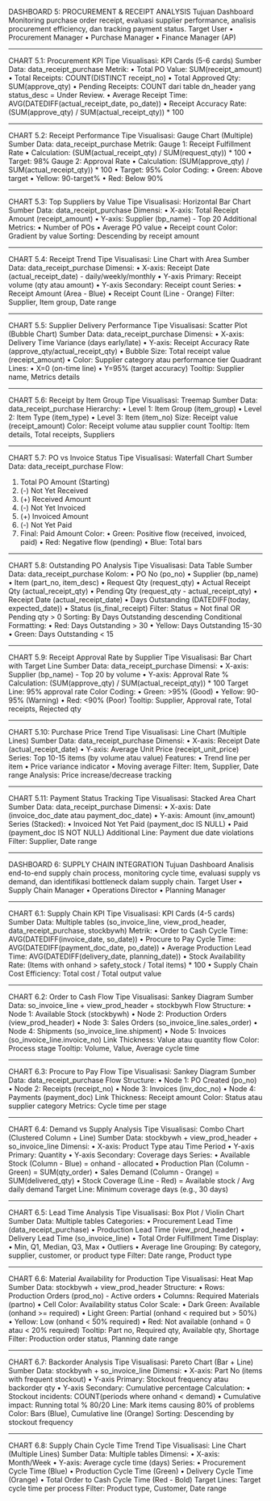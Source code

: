 DASHBOARD 5: PROCUREMENT & RECEIPT ANALYSIS
Tujuan Dashboard
Monitoring purchase order receipt, evaluasi supplier performance, analisis procurement efficiency, dan tracking payment status.
Target User
•	Procurement Manager
•	Purchase Manager
•	Finance Manager (AP)
________________________________________
CHART 5.1: Procurement KPI
Tipe Visualisasi: KPI Cards (5-6 cards)
Sumber Data: data_receipt_purchase
Metrik:
•	Total PO Value: SUM(receipt_amount)
•	Total Receipts: COUNT(DISTINCT receipt_no)
•	Total Approved Qty: SUM(approve_qty)
•	Pending Receipts: COUNT dari table dn_header yang status_desc = Under Review. 
•	Average Receipt Time: AVG(DATEDIFF(actual_receipt_date, po_date))
•	Receipt Accuracy Rate: (SUM(approve_qty) / SUM(actual_receipt_qty)) * 100
________________________________________
CHART 5.2: Receipt Performance
Tipe Visualisasi: Gauge Chart (Multiple)
Sumber Data: data_receipt_purchase
Metrik:
Gauge 1: Receipt Fulfillment Rate
•	Calculation: (SUM(actual_receipt_qty) / SUM(request_qty)) * 100
•	Target: 98%
Gauge 2: Approval Rate
•	Calculation: (SUM(approve_qty) / SUM(actual_receipt_qty)) * 100
•	Target: 95%
Color Coding:
•	Green: Above target
•	Yellow: 90-target%
•	Red: Below 90%
________________________________________
CHART 5.3: Top Suppliers by Value
Tipe Visualisasi: Horizontal Bar Chart
Sumber Data: data_receipt_purchase
Dimensi:
•	X-axis: Total Receipt Amount (receipt_amount)
•	Y-axis: Supplier (bp_name) - Top 20
Additional Metrics:
•	Number of POs
•	Average PO value
•	Receipt count
Color: Gradient by value
Sorting: Descending by receipt amount
________________________________________
CHART 5.4: Receipt Trend
Tipe Visualisasi: Line Chart with Area
Sumber Data: data_receipt_purchase
Dimensi:
•	X-axis: Receipt Date (actual_receipt_date) - daily/weekly/monthly
•	Y-axis Primary: Receipt volume (qty atau amount)
•	Y-axis Secondary: Receipt count
Series:
•	Receipt Amount (Area - Blue)
•	Receipt Count (Line - Orange)
Filter: Supplier, Item group, Date range
________________________________________
CHART 5.5: Supplier Delivery Performance
Tipe Visualisasi: Scatter Plot (Bubble Chart)
Sumber Data: data_receipt_purchase
Dimensi:
•	X-axis: Delivery Time Variance (days early/late)
•	Y-axis: Receipt Accuracy Rate (approve_qty/actual_receipt_qty)
•	Bubble Size: Total receipt value (receipt_amount)
•	Color: Supplier category atau performance tier
Quadrant Lines:
•	X=0 (on-time line)
•	Y=95% (target accuracy)
Tooltip: Supplier name, Metrics details
________________________________________
CHART 5.6: Receipt by Item Group
Tipe Visualisasi: Treemap
Sumber Data: data_receipt_purchase
Hierarchy:
•	Level 1: Item Group (item_group)
•	Level 2: Item Type (item_type)
•	Level 3: Item (item_no)
Size: Receipt value (receipt_amount)
Color: Receipt volume atau supplier count
Tooltip: Item details, Total receipts, Suppliers
________________________________________
CHART 5.7: PO vs Invoice Status
Tipe Visualisasi: Waterfall Chart
Sumber Data: data_receipt_purchase
Flow:
1.	Total PO Amount (Starting)
2.	(-) Not Yet Received
3.	(+) Received Amount
4.	(-) Not Yet Invoiced
5.	(+) Invoiced Amount
6.	(-) Not Yet Paid
7.	Final: Paid Amount
Color:
•	Green: Positive flow (received, invoiced, paid)
•	Red: Negative flow (pending)
•	Blue: Total bars
________________________________________
CHART 5.8: Outstanding PO Analysis
Tipe Visualisasi: Data Table
Sumber Data: data_receipt_purchase
Kolom:
•	PO No (po_no)
•	Supplier (bp_name)
•	Item (part_no, item_desc)
•	Request Qty (request_qty)
•	Actual Receipt Qty (actual_receipt_qty)
•	Pending Qty (request_qty - actual_receipt_qty)
•	Receipt Date (actual_receipt_date)
•	Days Outstanding (DATEDIFF(today, expected_date))
•	Status (is_final_receipt)
Filter: Status = Not final OR Pending qty > 0
Sorting: By Days Outstanding descending
Conditional Formatting:
•	Red: Days Outstanding > 30
•	Yellow: Days Outstanding 15-30
•	Green: Days Outstanding < 15
________________________________________
CHART 5.9: Receipt Approval Rate by Supplier
Tipe Visualisasi: Bar Chart with Target Line
Sumber Data: data_receipt_purchase
Dimensi:
•	X-axis: Supplier (bp_name) - Top 20 by volume
•	Y-axis: Approval Rate %
Calculation: (SUM(approve_qty) / SUM(actual_receipt_qty)) * 100
Target Line: 95% approval rate
Color Coding:
•	Green: >95% (Good)
•	Yellow: 90-95% (Warning)
•	Red: <90% (Poor)
Tooltip: Supplier, Approval rate, Total receipts, Rejected qty
________________________________________
CHART 5.10: Purchase Price Trend
Tipe Visualisasi: Line Chart (Multiple Lines)
Sumber Data: data_receipt_purchase
Dimensi:
•	X-axis: Receipt Date (actual_receipt_date)
•	Y-axis: Average Unit Price (receipt_unit_price)
Series: Top 10-15 items (by volume atau value)
Features:
•	Trend line per item
•	Price variance indicator
•	Moving average
Filter: Item, Supplier, Date range
Analysis: Price increase/decrease tracking
________________________________________
CHART 5.11: Payment Status Tracking
Tipe Visualisasi: Stacked Area Chart
Sumber Data: data_receipt_purchase
Dimensi:
•	X-axis: Date (invoice_doc_date atau payment_doc_date)
•	Y-axis: Amount (inv_amount)
Series (Stacked):
•	Invoiced Not Yet Paid (payment_doc IS NULL)
•	Paid (payment_doc IS NOT NULL)
Additional Line: Payment due date violations
Filter: Supplier, Date range
________________________________________
 
DASHBOARD 6: SUPPLY CHAIN INTEGRATION
Tujuan Dashboard
Analisis end-to-end supply chain process, monitoring cycle time, evaluasi supply vs demand, dan identifikasi bottleneck dalam supply chain.
Target User
•	Supply Chain Manager
•	Operations Director
•	Planning Manager
________________________________________
CHART 6.1: Supply Chain KPI
Tipe Visualisasi: KPI Cards (4-5 cards)
Sumber Data: Multiple tables (so_invoice_line, view_prod_header, data_receipt_purchase, stockbywh)
Metrik:
•	Order to Cash Cycle Time: AVG(DATEDIFF(invoice_date, so_date))
•	Procure to Pay Cycle Time: AVG(DATEDIFF(payment_doc_date, po_date))
•	Average Production Lead Time: AVG(DATEDIFF(delivery_date, planning_date))
•	Stock Availability Rate: (Items with onhand > safety_stock / Total items) * 100
•	Supply Chain Cost Efficiency: Total cost / Total output value
________________________________________
CHART 6.2: Order to Cash Flow
Tipe Visualisasi: Sankey Diagram
Sumber Data: so_invoice_line + view_prod_header + stockbywh
Flow Structure:
•	Node 1: Available Stock (stockbywh)
•	Node 2: Production Orders (view_prod_header)
•	Node 3: Sales Orders (so_invoice_line.sales_order)
•	Node 4: Shipments (so_invoice_line.shipment)
•	Node 5: Invoices (so_invoice_line.invoice_no)
Link Thickness: Value atau quantity flow
Color: Process stage
Tooltip: Volume, Value, Average cycle time
________________________________________
CHART 6.3: Procure to Pay Flow
Tipe Visualisasi: Sankey Diagram
Sumber Data: data_receipt_purchase
Flow Structure:
•	Node 1: PO Created (po_no)
•	Node 2: Receipts (receipt_no)
•	Node 3: Invoices (inv_doc_no)
•	Node 4: Payments (payment_doc)
Link Thickness: Receipt amount
Color: Status atau supplier category
Metrics: Cycle time per stage
________________________________________
CHART 6.4: Demand vs Supply Analysis
Tipe Visualisasi: Combo Chart (Clustered Column + Line)
Sumber Data: stockbywh + view_prod_header + so_invoice_line
Dimensi:
•	X-axis: Product Type atau Time Period
•	Y-axis Primary: Quantity
•	Y-axis Secondary: Coverage days
Series:
•	Available Stock (Column - Blue) = onhand - allocated
•	Production Plan (Column - Green) = SUM(qty_order)
•	Sales Demand (Column - Orange) = SUM(delivered_qty)
•	Stock Coverage (Line - Red) = Available stock / Avg daily demand
Target Line: Minimum coverage days (e.g., 30 days)
________________________________________
CHART 6.5: Lead Time Analysis
Tipe Visualisasi: Box Plot / Violin Chart
Sumber Data: Multiple tables
Categories:
•	Procurement Lead Time (data_receipt_purchase)
•	Production Lead Time (view_prod_header)
•	Delivery Lead Time (so_invoice_line)
•	Total Order Fulfillment Time
Display:
•	Min, Q1, Median, Q3, Max
•	Outliers
•	Average line
Grouping: By category, supplier, customer, or product type
Filter: Date range, Product type
________________________________________
CHART 6.6: Material Availability for Production
Tipe Visualisasi: Heat Map
Sumber Data: stockbywh + view_prod_header
Structure:
•	Rows: Production Orders (prod_no) - Active orders
•	Columns: Required Materials (partno)
•	Cell Color: Availability status
Color Scale:
•	Dark Green: Available (onhand >= required)
•	Light Green: Partial (onhand < required but > 50%)
•	Yellow: Low (onhand < 50% required)
•	Red: Not available (onhand = 0 atau < 20% required)
Tooltip: Part no, Required qty, Available qty, Shortage
Filter: Production order status, Planning date range
________________________________________
CHART 6.7: Backorder Analysis
Tipe Visualisasi: Pareto Chart (Bar + Line)
Sumber Data: stockbywh + so_invoice_line
Dimensi:
•	X-axis: Part No (items with frequent stockout)
•	Y-axis Primary: Stockout frequency atau backorder qty
•	Y-axis Secondary: Cumulative percentage
Calculation:
•	Stockout incidents: COUNT(periods where onhand < demand)
•	Cumulative impact: Running total %
80/20 Line: Mark items causing 80% of problems
Color: Bars (Blue), Cumulative line (Orange)
Sorting: Descending by stockout frequency
________________________________________
CHART 6.8: Supply Chain Cycle Time Trend
Tipe Visualisasi: Line Chart (Multiple Lines)
Sumber Data: Multiple tables
Dimensi:
•	X-axis: Month/Week
•	Y-axis: Average cycle time (days)
Series:
•	Procurement Cycle Time (Blue)
•	Production Cycle Time (Green)
•	Delivery Cycle Time (Orange)
•	Total Order to Cash Cycle Time (Red - Bold)
Target Lines: Target cycle time per process
Filter: Product type, Customer, Date range
